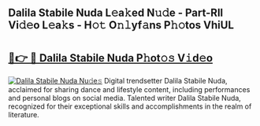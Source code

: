 ## Dalila Stabile Nuda L𝚎a𝚔ed N𝚞𝚍e - Part-Rll Vi𝚍𝚎o L𝚎a𝚔s - H𝚘𝚝 O𝚗𝚕yf𝚊ns P𝚑𝚘tos VhiUL

# <h2><a href="http://kfcf1l.oniu.top/?m=Dalila+Stabile+Nuda">🔗👉 🔴 Dalila Stabile Nuda P𝚑ot𝚘𝚜 V𝚒d𝚎o</a></h2>

[![Dalila Stabile Nuda Nu𝚍e𝚜](https://i.imgur.com/0qMVB7G.gif)](http://kfcf1l.oniu.top/?m=Dalila+Stabile+Nuda)
Digital trendsetter Dalila Stabile Nuda, acclaimed for sharing dance and lifestyle content, including performances and personal blogs on social media. Talented writer Dalila Stabile Nuda, recognized for their exceptional skills and accomplishments in the realm of literature.  
